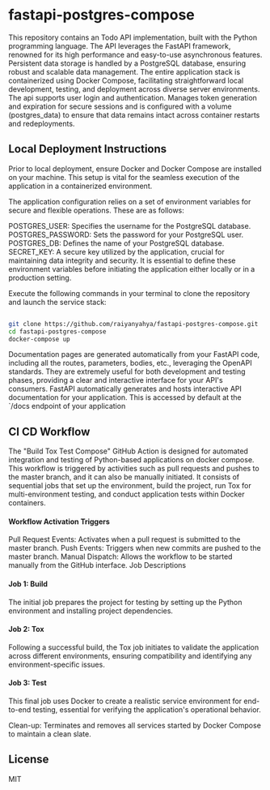 # fastapi-postgres-compose

This repository contains an Todo API implementation, built with the Python programming language. The API leverages the FastAPI framework, renowned for its high performance and easy-to-use asynchronous features. Persistent data storage is handled by a PostgreSQL database, ensuring robust and scalable data management. The entire application stack is containerized using Docker Compose, facilitating straightforward local development, testing, and deployment across diverse server environments. The api supports user login and authentication. Manages token generation and expiration for secure sessions and is configured with a volume (postgres_data) to ensure that data remains intact across container restarts and redeployments.

## Local Deployment Instructions

Prior to local deployment, ensure Docker and Docker Compose are installed on your machine. This setup is vital for the seamless execution of the application in a containerized environment.

The application configuration relies on a set of environment variables for secure and flexible operations. These are as follows:

POSTGRES_USER: Specifies the username for the PostgreSQL database.
POSTGRES_PASSWORD: Sets the password for your PostgreSQL user.
POSTGRES_DB: Defines the name of your PostgreSQL database.
SECRET_KEY: A secure key utilized by the application, crucial for maintaining data integrity and security.
It is essential to define these environment variables before initiating the application either locally or in a production setting.

Execute the following commands in your terminal to clone the repository and launch the service stack:

```bash

git clone https://github.com/raiyanyahya/fastapi-postgres-compose.git
cd fastapi-postgres-compose
docker-compose up

```

Documentation pages are generated automatically from your FastAPI code, including all the routes, parameters, bodies, etc., leveraging the OpenAPI standards. They are extremely useful for both development and testing phases, providing a clear and interactive interface for your API's consumers.
FastAPI automatically generates and hosts interactive API documentation for your application. This is accessed by default at the `/docs endpoint of your application


## CI CD Workflow

The "Build Tox Test Compose" GitHub Action is designed for automated integration and testing of Python-based applications on docker compose. This workflow is triggered by activities such as pull requests and pushes to the master branch, and it can also be manually initiated. It consists of sequential jobs that set up the environment, build the project, run Tox for multi-environment testing, and conduct application tests within Docker containers.

#### Workflow Activation Triggers
Pull Request Events: Activates when a pull request is submitted to the master branch.
Push Events: Triggers when new commits are pushed to the master branch.
Manual Dispatch: Allows the workflow to be started manually from the GitHub interface.
Job Descriptions

#### Job 1: Build
The initial job prepares the project for testing by setting up the Python environment and installing project dependencies.

#### Job 2: Tox
Following a successful build, the Tox job initiates to validate the application across different environments, ensuring compatibility and identifying any environment-specific issues.

#### Job 3: Test
This final job uses Docker to create a realistic service environment for end-to-end testing, essential for verifying the application's operational behavior.

Clean-up: Terminates and removes all services started by Docker Compose to maintain a clean slate.


## License
MIT

